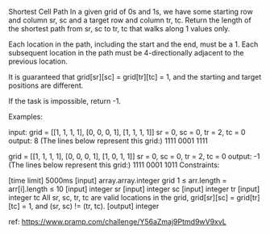 Shortest Cell Path
In a given grid of 0s and 1s, we have some starting row and column sr, sc and a target row and column tr, tc. Return the length of the shortest path from sr, sc to tr, tc that walks along 1 values only.

Each location in the path, including the start and the end, must be a 1. Each subsequent location in the path must be 4-directionally adjacent to the previous location.

It is guaranteed that grid[sr][sc] = grid[tr][tc] = 1, and the starting and target positions are different.

If the task is impossible, return -1.

Examples:

input:
grid = [[1, 1, 1, 1], [0, 0, 0, 1], [1, 1, 1, 1]]
sr = 0, sc = 0, tr = 2, tc = 0
output: 8
(The lines below represent this grid:)
1111
0001
1111

grid = [[1, 1, 1, 1], [0, 0, 0, 1], [1, 0, 1, 1]]
sr = 0, sc = 0, tr = 2, tc = 0
output: -1
(The lines below represent this grid:)
1111
0001
1011
Constraints:

[time limit] 5000ms
[input] array.array.integer grid
1 ≤ arr.length = arr[i].length ≤ 10
[input] integer sr
[input] integer sc
[input] integer tr
[input] integer tc
All sr, sc, tr, tc are valid locations in the grid, grid[sr][sc] = grid[tr][tc] = 1, and (sr, sc) != (tr, tc).
[output] integer

ref: https://www.pramp.com/challenge/Y56aZmaj9Ptmd9wV9xvL